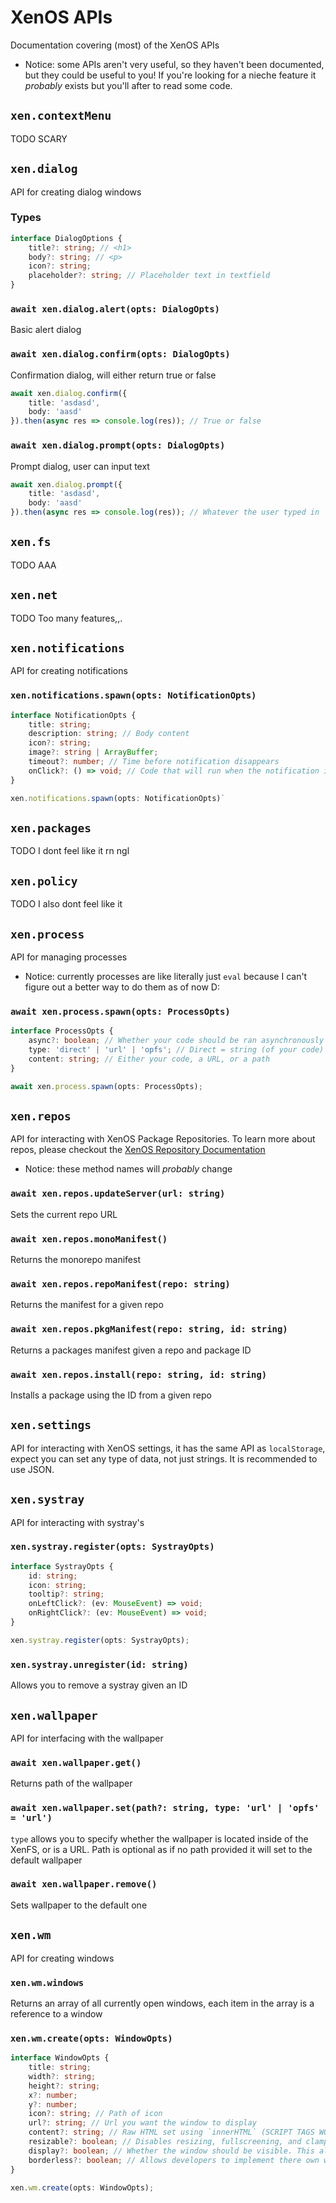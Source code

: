 # XenOS APIs
Documentation covering (most) of the XenOS APIs
- Notice: some APIs aren't very useful, so they haven't been documented, but they could be useful to you! If you're looking for a nieche feature it *probably* exists but you'll after to read some code.

## `xen.contextMenu`
TODO SCARY

## `xen.dialog`
API for creating dialog windows

### Types
```ts
interface DialogOptions {
    title?: string; // <h1>
    body?: string; // <p>
    icon?: string;
    placeholder?: string; // Placeholder text in textfield
}
```

### `await xen.dialog.alert(opts: DialogOpts)`
Basic alert dialog

### `await xen.dialog.confirm(opts: DialogOpts)`
Confirmation dialog, will either return true or false
```ts
await xen.dialog.confirm({ 
    title: 'asdasd', 
    body: 'aasd' 
}).then(async res => console.log(res)); // True or false
```

### `await xen.dialog.prompt(opts: DialogOpts)`
Prompt dialog, user can input text
```ts
await xen.dialog.prompt({ 
    title: 'asdasd', 
    body: 'aasd' 
}).then(async res => console.log(res)); // Whatever the user typed in
```

## `xen.fs`
TODO AAA

## `xen.net`
TODO Too many features,,.

## `xen.notifications`
API for creating notifications

### `xen.notifications.spawn(opts: NotificationOpts)`
```ts
interface NotificationOpts {
    title: string;
    description: string; // Body content
    icon?: string;
    image?: string | ArrayBuffer;
    timeout?: number; // Time before notification disappears
    onClick?: () => void; // Code that will run when the notification is clicked on (duh)
}

xen.notifications.spawn(opts: NotificationOpts)`
```

## `xen.packages`
TODO I dont feel like it rn ngl

## `xen.policy`
TODO I also dont feel like it

## `xen.process`
API for managing processes
- Notice: currently processes are like literally just `eval` because I can't figure out a better way to do them as of now D:

### `await xen.process.spawn(opts: ProcessOpts)`
```ts
interface ProcessOpts {
    async?: boolean; // Whether your code should be ran asynchronously
    type: 'direct' | 'url' | 'opfs'; // Direct = string (of your code) | URL = duh | opfs = path in FS
    content: string; // Either your code, a URL, or a path
}

await xen.process.spawn(opts: ProcessOpts);
```

## `xen.repos`
API for interacting with XenOS Package Repositories. To learn more about repos, please checkout the [XenOS Repository Documentation](./repos.md)
- Notice: these method names will *probably* change

### `await xen.repos.updateServer(url: string)`
Sets the current repo URL

### `await xen.repos.monoManifest()`
Returns the monorepo manifest

### `await xen.repos.repoManifest(repo: string)`
Returns the manifest for a given repo

### `await xen.repos.pkgManifest(repo: string, id: string)`
Returns a packages manifest given a repo and package ID

### `await xen.repos.install(repo: string, id: string)`
Installs a package using the ID from a given repo

## `xen.settings`
API for interacting with XenOS settings, it has the same API as `localStorage`, expect you can set any type of data, not just strings. It is recommended to use JSON.

## `xen.systray`
API for interacting with systray's

### `xen.systray.register(opts: SystrayOpts)`
```ts
interface SystrayOpts {
	id: string;
	icon: string;
	tooltip?: string;
	onLeftClick?: (ev: MouseEvent) => void;
	onRightClick?: (ev: MouseEvent) => void;
}

xen.systray.register(opts: SystrayOpts);
```

### `xen.systray.unregister(id: string)`
Allows you to remove a systray given an ID

## `xen.wallpaper`
API for interfacing with the wallpaper

### `await xen.wallpaper.get()`
Returns path of the wallpaper

### `await xen.wallpaper.set(path?: string, type: 'url' | 'opfs' = 'url')`
`type` allows you to specify whether the wallpaper is located inside of the XenFS, or is a URL. Path is optional as if no path provided it will set to the default wallpaper

### `await xen.wallpaper.remove()`
Sets wallpaper to the default one

## `xen.wm`
API for creating windows

### `xen.wm.windows`
Returns an array of all currently open windows, each item in the array is a reference to a window

### `xen.wm.create(opts: WindowOpts)`
```ts
interface WindowOpts {
    title: string; 
    width?: string;
    height?: string;
    x?: number;
    y?: number;
    icon?: string; // Path of icon
    url?: string; // Url you want the window to display
    content?: string; // Raw HTML set using `innerHTML` (SCRIPT TAGS WONT WORK!!)
    resizable?: boolean; // Disables resizing, fullscreening, and clamping
    display?: boolean; // Whether the window should be visible. This allows for offscreen documents.
    borderless?: boolean; // Allows developers to implement there own window shell
}

xen.wm.create(opts: WindowOpts);
```